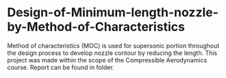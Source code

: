 # Design-of-Minimum-length-nozzle-by-Method-of-Characteristics

Method of characteristics (MOC) is used for supersonic portion throughout the design process to
develop nozzle contour by reducing the length. This project was made within the scope of the Compressible Aerodynamics course. Report can be found in folder.

